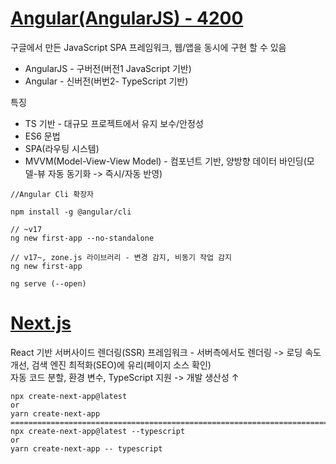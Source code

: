 <h1><a href="https://angularjs.org/">Angular(AngularJS) - 4200</a></h1>
구글에서 만든 JavaScript SPA 프레임워크, 웹/앱을 동시에 구현 할 수 있음<br>

- AngularJS - 구버전(버전1 JavaScript 기반)
- Angular - 신버전(버번2- TypeScript 기반)

특징<br>
- TS 기반 - 대규모 프로젝트에서 유지 보수/안정성
- ES6 문법
- SPA(라우팅 시스템)
- MVVM(Model-View-View Model) - 컴포넌트 기반, 양방향 데이터 바인딩(모델-뷰 자동 동기화 -> 즉시/자동 반영)

```
//Angular Cli 확장자

npm install -g @angular/cli

// ~v17
ng new first-app --no-standalone

// v17~, zone.js 라이브러리 - 변경 감지, 비동기 작업 감지
ng new first-app

ng serve (--open)
```
  
<h1><a href="https://nextjs.org/">Next.js</a></h1>
React 기반 서버사이드 렌더링(SSR) 프레임워크 - 서버측에서도 렌더링 -> 로딩 속도 개선, 검색 엔진 최적화(SEO)에 유리(페이지 소스 확인)<br>
자동 코드 분할, 환경 변수, TypeScript 지원 -> 개발 생산성 ↑<br>

```
npx create-next-app@latest
or
yarn create-next-app
============================================================================
npx create-next-app@latest --typescript
or
yarn create-next-app -- typescript
```
